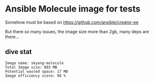 # Ansible Molecule image for tests

Somehow must be based on https://github.com/ansible/creator-ee

But there so many issues, the image size more than 2gb, many deps are there... 


## dive stat
                             
```shell
Image name: skyeng-molecule
Total Image size: 803 MB     
Potential wasted space: 17 MB
Image efficiency score: 98 %
```

